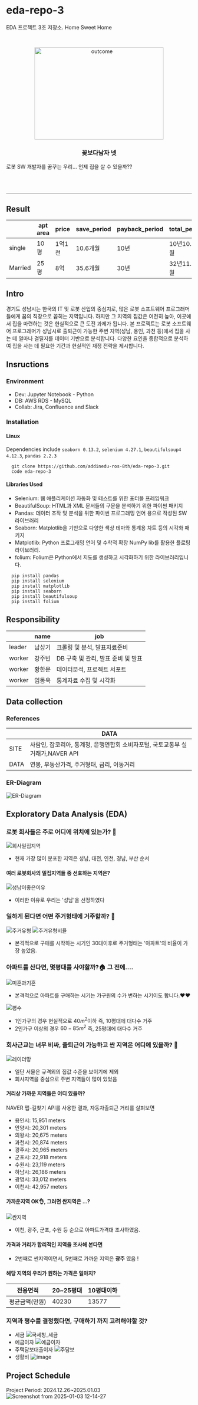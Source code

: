 # eda-repo-3
EDA 프로젝트 3조 저장소. Home Sweet Home
<!-- PROJECT LOGO -->
<br />
<p align="center">
  <a href="https://github.com/addinedu-ros-8th/eda-repo-3">
    <img src="https://github.com/addinedu-ros-8th/eda-repo-3/blob/main/flowermen.jpg" alt="outcome" width="350" height="250">
  </a>

  <h3 align="center">꽂보다남자 넷</h3>
  로봇 SW 개발자를 꿈꾸는 우리... 언제 집을 살 수 있을까??
  <p align="center">
    <br />
    <br />
  </p>
</p>

<hr>

## Result
|        | apt area | price | save_period | payback_period | total_period |
|--------|------|------|------|------|------|
| single   | 10평| 1억1천| 10.6개월| 10년|10년10.6개월 
| Married   | 25평| 8억| 35.6개월| 30년| 32년11.6개월       

## Intro 
경기도 성남시는 한국의 IT 및 로봇 산업의 중심지로, 많은 로봇 소프트웨어 프로그래머들에게 꿈의 직장으로 꼽히는 지역입니다. 하지만 그 지역의 집값은 여전히 높아, 이곳에서 집을 마련하는 것은 현실적으로 큰 도전 과제가 됩니다. 본 프로젝트는 로봇 소프트웨어 프로그래머가 성남시로 출퇴근이 가능한 주변 지역(성남, 용인, 과천 등)에서 집을 사는 데 얼마나 걸릴지를 데이터 기반으로 분석합니다. 다양한 요인을 종합적으로 분석하여 집을 사는 데 필요한 기간과 현실적인 재정 전략을 제시합니다.
 
## Insructions
### Environment   
- Dev: Jupyter Notebook - Python  
- DB: AWS RDS - MySQL
- Collab: Jira, Confluence and Slack   

### Installation 
#### Linux
Dependencies include `seaborn 0.13.2`, `selenium 4.27.1`, `beautifulsoup4 4.12.3`, `pandas 2.2.3`
```
  git clone https://github.com/addinedu-ros-8th/eda-repo-3.git
  code eda-repo-3  
```
#### Libraries Used
- Selenium: 웹 애플리케이션 자동화 및 테스트를 위한 포터블 프레임워크 
- BeautifulSoup: HTML과 XML 문서들의 구문을 분석하기 위한 파이썬 패키지
- Pandas: 데이터 조작 및 분석을 위한 파이썬 프로그래밍 언어 용으로 작성된 SW 라이브러리
- Seaborn: Matplotlib을 기반으로 다양한 색상 테마와 통계용 차트 등의 시각화 패키지
- Matplotlib: Python 프로그래밍 언어 및 수학적 확장 NumPy lib를 활용한 플로팅 라이브러리.
- folium: Folium은 Python에서 지도를 생성하고 시각화하기 위한 라이브러리입니다.
```
  pip install pandas
  pip install selenium 
  pip install matplotlib 
  pip install seaborn 
  pip install beautifulsoup
  pip install folium
```
## Responsibility
|        | name | job |
|--------|------|-----|
| leader | 남상기 |  크롤링 및 분석, 발표자료준비|   
| worker | 강주빈 |  DB 구축 및 관리, 발표 준비 및 발표|   
| worker | 황한문 |  데이터분석, 프로젝트 서포트|    
| worker | 임동욱 |  통계자료 수집 및 시각화|   

## Data collection

### References 
|        | DATA | 
|--------|------|
| SITE   | 사람인, 잡코리아, 통계청, 은행연합회 소비자포털, 국토교통부 실거래가,NAVER API| 
| DATA   | 연봉, 부동산가격, 주거형태, 금리, 이동거리|        
         
### ER-Diagram 
![ER-Diagram](https://github.com/user-attachments/assets/0dc1663b-5592-4232-8309-e69d2646c212)

## Exploratory Data Analysis (EDA)
### 로봇 회사들은 주로 어디에 위치에 있는가? 🤖
![회사밀집지역](https://github.com/user-attachments/assets/feb36962-e257-474a-8d30-f2bb47ab8956)

- 현재 가장 많이 분포한 지역은 성남, 대전,  인천, 경남, 부산 순서
#### 여러 로봇회사의 밀집지역들 중 선호하는 지역은? 
![성남이좋은이유](https://github.com/user-attachments/assets/d0a45d66-2664-4d20-a1a6-13303679c3c5)

- 이러한 이유로 우리는 '성남'을 선정하였다

### 일하게 된다면 어떤 주거형태에 거주할까? 🤔 
![주거유형](https://github.com/user-attachments/assets/80bf3e54-c89c-4c03-afab-04850a7746d7)
![주거유형비율](https://github.com/user-attachments/assets/a8e7daad-0235-4d0e-97b0-9fdc609035fa)
- 본격적으로 구매를 시작하는 시기인 30대이후로 주거형태는 '아파트'의 비율이 가장 높았음.
### 아파트를 산다면, 몇평대를 사야할까?🏠 그 전에....
![미혼과기혼](https://github.com/user-attachments/assets/35e88cbf-7a0c-4be7-9fa6-f3a7435c95d8)
- 본격적으로 아파트를 구매하는 시기는 가구원의 수가 변하는 시기이도 합니다.❤️❤️ 

![평수](https://github.com/user-attachments/assets/2d842b7a-1a54-4d2e-8842-05b053e7610c)

- 1인가구의 경우 현실적으로 $40m^2$이하 즉, 10평대에 대다수 거주
- 2인가구 이상의 경우 $60-85m^2$ 즉, 25평대에 대다수 거주

### 회사근교는 너무 비싸, 출퇴근이 가능하고 싼 지역은 어디에 있을까? 🤔  
![레이더망](https://github.com/user-attachments/assets/5420946f-119a-4ebb-8b24-9bfe2f030034)
- 일단 서울은 규격외의 집값 수준을 보이기에 제외
- 회사지역을 중심으로 주변 지역들이 많이 있었음 

#### 거리상 가까운 지역들은 어디 있을까? 
NAVER 맵-길찾기 API를 사용한 결과, 자동차출퇴근 거리를 살펴보면
- 용인시: 15,951 meters
- 안양시: 20,301 meters
- 의왕시: 20,675 meters
- 과천시: 20,874 meters
- 광주시: 20,965 meters
- 군포시: 22,918 meters
- 수원시: 23,119 meters
- 하남시: 26,186 meters
- 광명시: 33,012 meters
- 이천시: 42,957 meters

#### 가까운지역 OK👌, 그러면 싼지역은 ...? 
![싼지역](https://github.com/user-attachments/assets/440176f0-0cf0-4b25-92f1-df98bee54751)
- 이천, 광주, 군포, 수원 등 순으로 아파트가격대 조사하였음.  

#### 가격과 거리가 합리적인 지역을 조사해 본다면
- 2번째로 싼지역이면서, 5번째로 가까운 지역은 **광주** 였음 ! 

#### 해당 지역의 우리가 원하는 가격은 얼마지?  
|   전용면적  | 20~25평대 | 10평대이하 |
|--------|------|-----|
| 평균금액(만원) | 40230 |  13577|
### 지역과 평수를 결정했다면, 구매하기 까지 고려해야할 것?
- 세금
  ![국세청_세금](https://github.com/user-attachments/assets/6b060e99-88f4-4da8-84bd-672e2a880f59)
- 예금이자
  ![예금이자](https://github.com/user-attachments/assets/83a264b2-067c-47c1-b13b-a06277d37bea)
- 주택담보대출이자
  ![주담보](https://github.com/user-attachments/assets/09bd6991-2265-4a8e-b0cd-c82870634b1d)
- 생활비
  ![image](https://github.com/user-attachments/assets/1b6926b5-d281-421c-aecf-91d89ed44d1d)


 
## Project Schedule
Project Period: 2024.12.26~2025.01.03
![Screenshot from 2025-01-03 12-14-27](https://github.com/user-attachments/assets/9e7cb741-095a-40fd-8d33-8c28dd6634e4)
